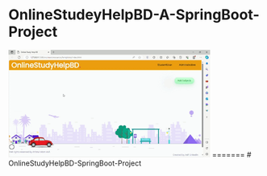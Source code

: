 
# OnlineStudeyHelpBD-A-SpringBoot-Project

<img src="Home Page-1.gif" width="400" height="214">
=======
# OnlineStudyHelpBD-SpringBoot-Project

